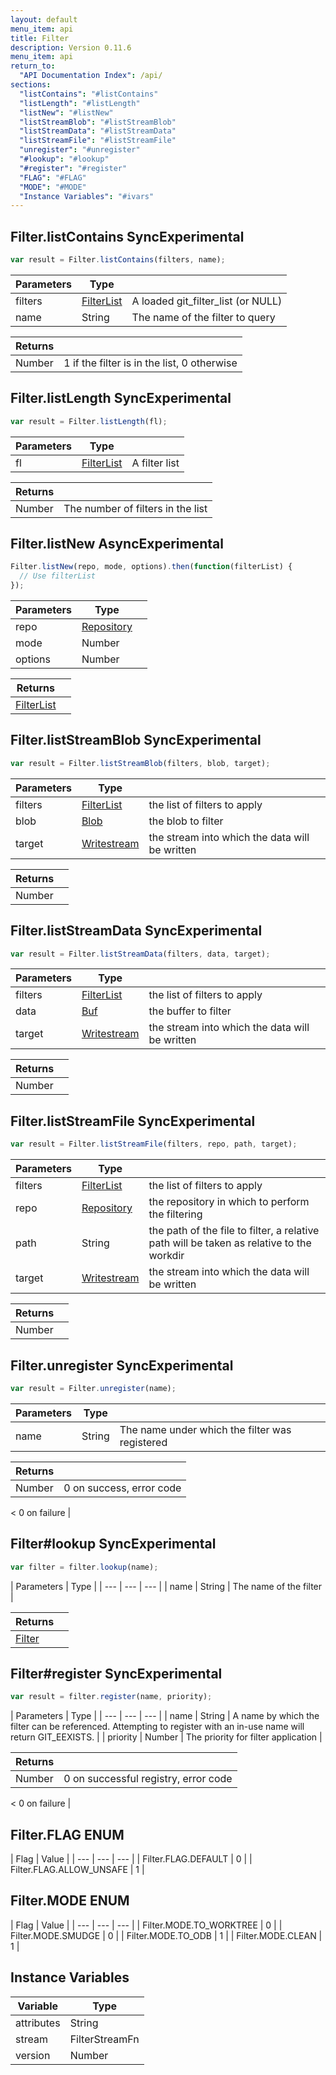 ```yaml
---
layout: default
menu_item: api
title: Filter
description: Version 0.11.6
menu_item: api
return_to:
  "API Documentation Index": /api/
sections:
  "listContains": "#listContains"
  "listLength": "#listLength"
  "listNew": "#listNew"
  "listStreamBlob": "#listStreamBlob"
  "listStreamData": "#listStreamData"
  "listStreamFile": "#listStreamFile"
  "unregister": "#unregister"
  "#lookup": "#lookup"
  "#register": "#register"
  "FLAG": "#FLAG"
  "MODE": "#MODE"
  "Instance Variables": "#ivars"
---
```


## <a name="listContains"></a><span>Filter.</span>listContains <span class="tags"><span class="sync">Sync</span><span class="experimental">Experimental</span></span>

```js
var result = Filter.listContains(filters, name);
```

| Parameters | Type |   |
| --- | --- | --- |
| filters | [FilterList](/api/filter_list/) | A loaded git_filter_list (or NULL) |
| name | String | The name of the filter to query |

| Returns |  |
| --- | --- |
| Number |  1 if the filter is in the list, 0 otherwise |

## <a name="listLength"></a><span>Filter.</span>listLength <span class="tags"><span class="sync">Sync</span><span class="experimental">Experimental</span></span>

```js
var result = Filter.listLength(fl);
```

| Parameters | Type |   |
| --- | --- | --- |
| fl | [FilterList](/api/filter_list/) | A filter list |

| Returns |  |
| --- | --- |
| Number |  The number of filters in the list |

## <a name="listNew"></a><span>Filter.</span>listNew <span class="tags"><span class="async">Async</span><span class="experimental">Experimental</span></span>

```js
Filter.listNew(repo, mode, options).then(function(filterList) {
  // Use filterList
});
```

| Parameters | Type |   |
| --- | --- | --- |
| repo | [Repository](/api/repository/) |  |
| mode | Number |  |
| options | Number |  |

| Returns |  |
| --- | --- |
| [FilterList](/api/filter_list/) |  |

## <a name="listStreamBlob"></a><span>Filter.</span>listStreamBlob <span class="tags"><span class="sync">Sync</span><span class="experimental">Experimental</span></span>

```js
var result = Filter.listStreamBlob(filters, blob, target);
```

| Parameters | Type |   |
| --- | --- | --- |
| filters | [FilterList](/api/filter_list/) | the list of filters to apply |
| blob | [Blob](/api/blob/) | the blob to filter |
| target | [Writestream](/api/writestream/) | the stream into which the data will be written |

| Returns |  |
| --- | --- |
| Number |  |

## <a name="listStreamData"></a><span>Filter.</span>listStreamData <span class="tags"><span class="sync">Sync</span><span class="experimental">Experimental</span></span>

```js
var result = Filter.listStreamData(filters, data, target);
```

| Parameters | Type |   |
| --- | --- | --- |
| filters | [FilterList](/api/filter_list/) | the list of filters to apply |
| data | [Buf](/api/buf/) | the buffer to filter |
| target | [Writestream](/api/writestream/) | the stream into which the data will be written |

| Returns |  |
| --- | --- |
| Number |  |

## <a name="listStreamFile"></a><span>Filter.</span>listStreamFile <span class="tags"><span class="sync">Sync</span><span class="experimental">Experimental</span></span>

```js
var result = Filter.listStreamFile(filters, repo, path, target);
```

| Parameters | Type |   |
| --- | --- | --- |
| filters | [FilterList](/api/filter_list/) | the list of filters to apply |
| repo | [Repository](/api/repository/) | the repository in which to perform the filtering |
| path | String | the path of the file to filter, a relative path will be taken as relative to the workdir |
| target | [Writestream](/api/writestream/) | the stream into which the data will be written |

| Returns |  |
| --- | --- |
| Number |  |

## <a name="unregister"></a><span>Filter.</span>unregister <span class="tags"><span class="sync">Sync</span><span class="experimental">Experimental</span></span>

```js
var result = Filter.unregister(name);
```

| Parameters | Type |   |
| --- | --- | --- |
| name | String | The name under which the filter was registered |

| Returns |  |
| --- | --- |
| Number |  0 on success, error code 
<
0 on failure |

## <a name="lookup"></a><span>Filter#</span>lookup <span class="tags"><span class="sync">Sync</span><span class="experimental">Experimental</span></span>

```js
var filter = filter.lookup(name);
```

| Parameters | Type |
| --- | --- | --- |
| name | String | The name of the filter |

| Returns |  |
| --- | --- |
| [Filter](/api/filter/) |  |

## <a name="register"></a><span>Filter#</span>register <span class="tags"><span class="sync">Sync</span><span class="experimental">Experimental</span></span>

```js
var result = filter.register(name, priority);
```

| Parameters | Type |
| --- | --- | --- |
| name | String | A name by which the filter can be referenced. Attempting to register with an in-use name will return GIT_EEXISTS. |
| priority | Number | The priority for filter application |

| Returns |  |
| --- | --- |
| Number |  0 on successful registry, error code 
<
0 on failure |

## <a name="FLAG"></a><span>Filter.</span>FLAG <span class="tags"><span class="enum">ENUM</span></span>

| Flag | Value |
| --- | --- | --- |
| <span>Filter.FLAG.</span>DEFAULT | 0 |
| <span>Filter.FLAG.</span>ALLOW_UNSAFE | 1 |

## <a name="MODE"></a><span>Filter.</span>MODE <span class="tags"><span class="enum">ENUM</span></span>

| Flag | Value |
| --- | --- | --- |
| <span>Filter.MODE.</span>TO_WORKTREE | 0 |
| <span>Filter.MODE.</span>SMUDGE | 0 |
| <span>Filter.MODE.</span>TO_ODB | 1 |
| <span>Filter.MODE.</span>CLEAN | 1 |

## <a name="ivars"></a>Instance Variables

| Variable | Type |
| --- | --- |
| <a name="attributes"></a>attributes | String |
| <a name="stream"></a>stream | FilterStreamFn |
| <a name="version"></a>version | Number |

